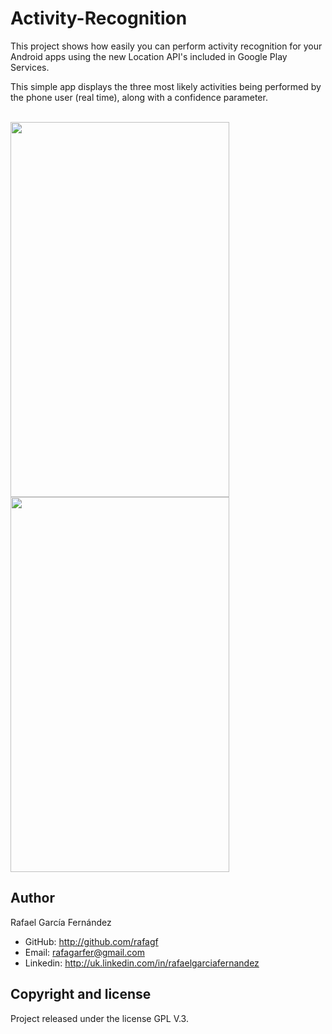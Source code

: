 # Activity-Recognition

This project shows how easily you can perform activity recognition for your Android apps using the new Location API's included in Google Play Services.

This simple app displays the three most likely activities being performed by the phone user (real time), along with a confidence parameter.

<br />

<img src="http://s14.postimg.org/ftwes6mgx/Screenshot_2015_05_31_13_59_07.png" width="350" height="600" />
<img src="http://s14.postimg.org/m6bk20pj5/Screenshot_2015_05_31_13_59_24.png" width="350" height="600" />

## Author

Rafael García Fernández

* GitHub: http://github.com/rafagf
* Email: rafagarfer@gmail.com
* Linkedin: http://uk.linkedin.com/in/rafaelgarciafernandez

## Copyright and license

Project released under the license GPL V.3.
